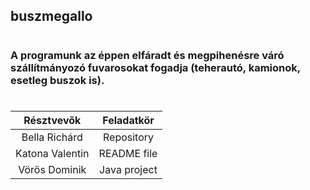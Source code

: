 ## buszmegallo
# 
### A programunk az éppen elfáradt és megpihenésre váró szállítmányozó fuvarosokat fogadja (teherautó, kamionok, esetleg buszok is). 
# 
| Résztvevők      | Feladatkör  | 
| :-------------: | :--------:  |
| Bella Richárd   | Repository  |
| Katona Valentin | README file |
| Vörös Dominik | Java project |
# 
